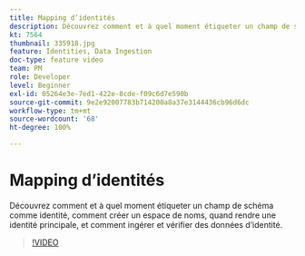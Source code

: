 ```yaml
---
title: Mapping d’identités
description: Découvrez comment et à quel moment étiqueter un champ de schéma comme identité et comment créer un espace de noms. Découvrez quand rendre une identité principale et comment ingérer et vérifier des données d’identité.
kt: 7564
thumbnail: 335918.jpg
feature: Identities, Data Ingestion
doc-type: feature video
team: PM
role: Developer
level: Beginner
exl-id: 05264e3e-7ed1-422e-8cde-f09c6d7e590b
source-git-commit: 9e2e92007783b714200a8a37e3144436cb96d6dc
workflow-type: tm+mt
source-wordcount: '68'
ht-degree: 100%

---
```


# Mapping d’identités

Découvrez comment et à quel moment étiqueter un champ de schéma comme identité, comment créer un espace de noms, quand rendre une identité principale, et comment ingérer et vérifier des données d’identité.

>[!VIDEO](https://video.tv.adobe.com/v/335918?quality=12)

